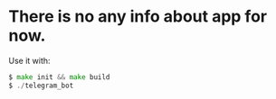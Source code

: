 # There is no any info about app for now.

Use it with:

```Go
$ make init && make build
$ ./telegram_bot
```